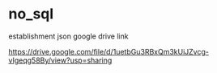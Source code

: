 # no_sql

establishment json google drive link

https://drive.google.com/file/d/1uetbGu3RBxQm3kUiJZvcg-vIgeqg58By/view?usp=sharing
